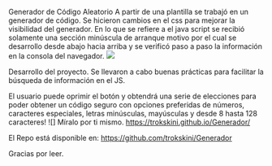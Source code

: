 Generador de Código Aleatorio
A partir de una plantilla se trabajó en un generador de código.
Se hicieron cambios en el css para mejorar la visibilidad del generador.
En lo que se refiere a el java script se recibió solamente una sección minúscula de arranque motivo por el cual se desarrollo desde abajo hacia arriba y se verificó paso a paso la información en la consola del navegador.
![](https://scontent.fntr11-1.fna.fbcdn.net/v/t39.30808-6/311568982_6087550764592894_5112257503420143589_n.jpg?_nc_cat=106&ccb=1-7&_nc_sid=730e14&_nc_ohc=kq1E1bcH7SUAX9PtUQu&_nc_ht=scontent.fntr11-1.fna&oh=00_AT_9bYDbZWaLrpr5UAGDc7vHVNDP3w22VxstANiURMClqA&oe=63487DE7)


Desarrollo del proyecto.
Se llevaron a cabo buenas prácticas para facilitar la búsqueda de información en el JS.

El usuario puede oprimir el botón y obtendrá una serie de elecciones para poder obtener un código seguro con opciones preferidas de números, caracteres especiales, letras minúsculas, mayúsculas y desde 8 hasta 128 caracteres! ![] Míralo por ti mismo. https://trokskini.github.io/Generador/

El Repo está disponible en: https://github.com/trokskini/Generador

Gracias por leer.